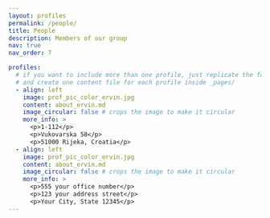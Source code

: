 ```yaml
---
layout: profiles
permalink: /people/
title: People
description: Members of our group
nav: true
nav_order: 7

profiles:
  # if you want to include more than one profile, just replicate the following block
  # and create one content file for each profile inside _pages/
  - align: left
    image: prof_pic_color_ervin.jpg
    content: about_ervin.md
    image_circular: false # crops the image to make it circular
    more_info: >
      <p>1-112</p>
      <p>Vukovarska 58</p>
      <p>51000 Rijeka, Croatia</p>
  - align: left
    image: prof_pic_color_ervin.jpg
    content: about_ervin.md
    image_circular: false # crops the image to make it circular
    more_info: >
      <p>555 your office number</p>
      <p>123 your address street</p>
      <p>Your City, State 12345</p>
---
```

